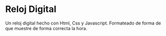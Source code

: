 # Reloj Digital

Un reloj digital hecho con Html, Css y Javascript. Formateado de forma de que muestre de forma correcta
la hora.
